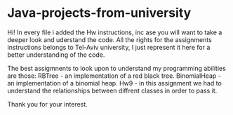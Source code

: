 # Java-projects-from-university
Hi!
In every file i added the Hw instructions, inc ase you will want to take a deeper look and uderstand the code.
All the rights for the assignments instructions belongs to Tel-Aviv university, 
I just represent it here for a better understanding of the code.

The best assigmnents to look upon to understand my programming abilities are those:
RBTree - an implementation of a red black tree.
BinomialHeap - an implementation of a binomial heap.
Hw9 - in this assignment we had to understand the relationships between diffrent classes in order to pass it.

Thank you for your interest.
